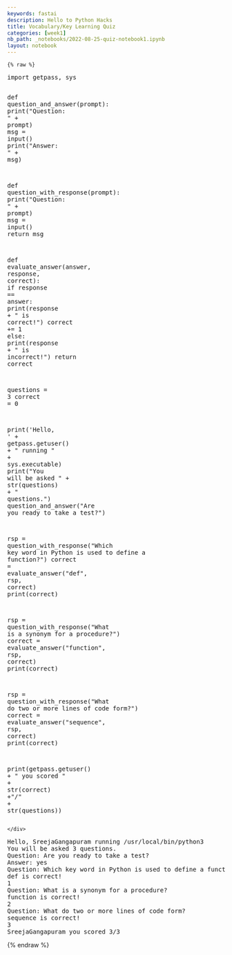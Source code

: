 ```yaml
---
keywords: fastai
description: Hello to Python Hacks
title: Vocabulary/Key Learning Quiz
categories: [week1]
nb_path: _notebooks/2022-08-25-quiz-notebook1.ipynb
layout: notebook
---
```


<!--
#################################################
### THIS FILE WAS AUTOGENERATED! DO NOT EDIT! ###
#################################################
# file to edit: _notebooks/2022-08-25-quiz-notebook1.ipynb
-->

<div class="container" id="notebook-container">
        
    {% raw %}
    
<div class="cell border-box-sizing code_cell rendered">
<div class="input">

<div class="inner_cell">
    <div class="input_area">
<div class=" highlight hl-ipython3"><pre><span></span><span class="kn">import</span> <span class="nn">getpass</span><span class="o">,</span> <span class="nn">sys</span>

<span class="k">def</span> <span class="nf">question_and_answer</span><span class="p">(</span><span class="n">prompt</span><span class="p">):</span>
    <span class="nb">print</span><span class="p">(</span><span class="s2">&quot;Question: &quot;</span> <span class="o">+</span> <span class="n">prompt</span><span class="p">)</span>
    <span class="n">msg</span> <span class="o">=</span> <span class="nb">input</span><span class="p">()</span>
    <span class="nb">print</span><span class="p">(</span><span class="s2">&quot;Answer: &quot;</span> <span class="o">+</span> <span class="n">msg</span><span class="p">)</span>
    
<span class="k">def</span> <span class="nf">question_with_response</span><span class="p">(</span><span class="n">prompt</span><span class="p">):</span>
    <span class="nb">print</span><span class="p">(</span><span class="s2">&quot;Question: &quot;</span> <span class="o">+</span> <span class="n">prompt</span><span class="p">)</span>
    <span class="n">msg</span> <span class="o">=</span> <span class="nb">input</span><span class="p">()</span>
    <span class="k">return</span> <span class="n">msg</span>

<span class="k">def</span> <span class="nf">evaluate_answer</span><span class="p">(</span><span class="n">answer</span><span class="p">,</span> <span class="n">response</span><span class="p">,</span> <span class="n">correct</span><span class="p">):</span>
    <span class="k">if</span> <span class="n">response</span> <span class="o">==</span> <span class="n">answer</span><span class="p">:</span>
      <span class="nb">print</span><span class="p">(</span><span class="n">response</span> <span class="o">+</span> <span class="s2">&quot; is correct!&quot;</span><span class="p">)</span>
      <span class="n">correct</span> <span class="o">+=</span> <span class="mi">1</span>
    <span class="k">else</span><span class="p">:</span>
      <span class="nb">print</span><span class="p">(</span><span class="n">response</span> <span class="o">+</span> <span class="s2">&quot; is incorrect!&quot;</span><span class="p">)</span>
    <span class="k">return</span> <span class="n">correct</span>
    


<span class="n">questions</span> <span class="o">=</span> <span class="mi">3</span>
<span class="n">correct</span> <span class="o">=</span> <span class="mi">0</span>

<span class="nb">print</span><span class="p">(</span><span class="s1">&#39;Hello, &#39;</span> <span class="o">+</span> <span class="n">getpass</span><span class="o">.</span><span class="n">getuser</span><span class="p">()</span> <span class="o">+</span> <span class="s2">&quot; running &quot;</span> <span class="o">+</span> <span class="n">sys</span><span class="o">.</span><span class="n">executable</span><span class="p">)</span>
<span class="nb">print</span><span class="p">(</span><span class="s2">&quot;You will be asked &quot;</span> <span class="o">+</span> <span class="nb">str</span><span class="p">(</span><span class="n">questions</span><span class="p">)</span> <span class="o">+</span> <span class="s2">&quot; questions.&quot;</span><span class="p">)</span>
<span class="n">question_and_answer</span><span class="p">(</span><span class="s2">&quot;Are you ready to take a test?&quot;</span><span class="p">)</span>

<span class="n">rsp</span> <span class="o">=</span> <span class="n">question_with_response</span><span class="p">(</span><span class="s2">&quot;Which key word in Python is used to define a function?&quot;</span><span class="p">)</span>
<span class="n">correct</span> <span class="o">=</span> <span class="n">evaluate_answer</span><span class="p">(</span><span class="s2">&quot;def&quot;</span><span class="p">,</span> <span class="n">rsp</span><span class="p">,</span> <span class="n">correct</span><span class="p">)</span>
<span class="nb">print</span><span class="p">(</span><span class="n">correct</span><span class="p">)</span>

<span class="n">rsp</span> <span class="o">=</span> <span class="n">question_with_response</span><span class="p">(</span><span class="s2">&quot;What is a synonym for a procedure?&quot;</span><span class="p">)</span>
<span class="n">correct</span> <span class="o">=</span> <span class="n">evaluate_answer</span><span class="p">(</span><span class="s2">&quot;function&quot;</span><span class="p">,</span> <span class="n">rsp</span><span class="p">,</span> <span class="n">correct</span><span class="p">)</span>
<span class="nb">print</span><span class="p">(</span><span class="n">correct</span><span class="p">)</span>


<span class="n">rsp</span> <span class="o">=</span> <span class="n">question_with_response</span><span class="p">(</span><span class="s2">&quot;What do two or more lines of code form?&quot;</span><span class="p">)</span>
<span class="n">correct</span> <span class="o">=</span> <span class="n">evaluate_answer</span><span class="p">(</span><span class="s2">&quot;sequence&quot;</span><span class="p">,</span> <span class="n">rsp</span><span class="p">,</span> <span class="n">correct</span><span class="p">)</span>
<span class="nb">print</span><span class="p">(</span><span class="n">correct</span><span class="p">)</span>

<span class="nb">print</span><span class="p">(</span><span class="n">getpass</span><span class="o">.</span><span class="n">getuser</span><span class="p">()</span> <span class="o">+</span> <span class="s2">&quot; you scored &quot;</span> <span class="o">+</span> <span class="nb">str</span><span class="p">(</span><span class="n">correct</span><span class="p">)</span> <span class="o">+</span><span class="s2">&quot;/&quot;</span> <span class="o">+</span> <span class="nb">str</span><span class="p">(</span><span class="n">questions</span><span class="p">))</span>
</pre></div>

    </div>
</div>
</div>

<div class="output_wrapper">
<div class="output">

<div class="output_area">

<div class="output_subarea output_stream output_stdout output_text">
<pre>Hello, SreejaGangapuram running /usr/local/bin/python3
You will be asked 3 questions.
Question: Are you ready to take a test?
Answer: yes
Question: Which key word in Python is used to define a function?
def is correct!
1
Question: What is a synonym for a procedure?
function is correct!
2
Question: What do two or more lines of code form?
sequence is correct!
3
SreejaGangapuram you scored 3/3
</pre>
</div>
</div>

</div>
</div>

</div>
    {% endraw %}

</div>
 

